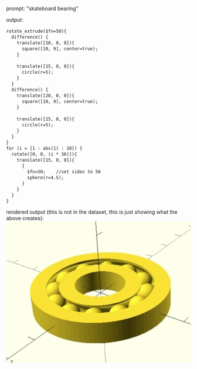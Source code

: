 prompt: "skateboard bearing"

output:
```
rotate_extrude($fn=50){
  difference() {
    translate([10, 0, 0]){
      square([10, 9], center=true);
    }

    translate([15, 0, 0]){
      circle(r=5);
    }
  }
  difference() {
    translate([20, 0, 0]){
      square([10, 9], center=true);
    }

    translate([15, 0, 0]){
      circle(r=5);
    }
  }
}
for (i = [1 : abs(1) : 10]) {
  rotate([0, 0, (i * 36)]){
    translate([15, 0, 0]){
      {
        $fn=50;    //set sides to 50
        sphere(r=4.5);
      }
    }
  }
}
```

rendered output (this is not in the dataset, this is just showing what the above creates):
![example skateboard bearing openscad render](https://raw.githubusercontent.com/spencerhhubert/cad-copilot/main/assets/example_skateboard_bearing.jpg)
